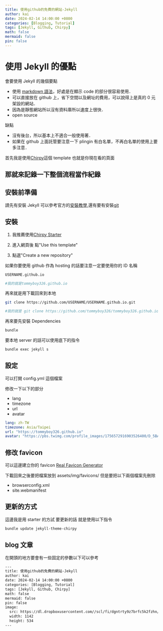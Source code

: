 ```yaml
---
title: 使用github的免費的網站-Jekyll
author: kai
date: 2024-02-14 14:00:00 +0800
categories: [Blogging, Tutorial]
tags: [Jekyll, Github, Chirpy]
math: false
mermaid: false
pin: false
---
```


# 使用 Jekyll 的優點

會要使用 Jekyll 的幾個要點

- 使用 [markdown 語法](https://markdown.tw/)，好處是在顯示 code 的部分很容易使用．
- 可以直接放在 github 上，省下空間以及網址的費用，可以說得上是真的 0 元架設的網站．
- 因為是靜態網站所以沒有資料庫所以速度上很快．
- open source

缺點

- 沒有後台，所以基本上不適合一般使用著．
- 如果在 github 上面託管要注意一下 plingin 有白名單，不再白名單的使用上要多注意．

首先我是使用[Chirpy](https://github.com/cotes2020/jekyll-theme-chirpy)這個 template 也就是你現在看的頁面

## 那就來記錄一下整個流程當作紀錄

## 安裝前準備

請先有安裝 Jekyll 可以參考官方的[安裝教學](https://jekyllrb.com/docs/installation/),還有要有安裝[git](https://git-scm.com/)

## 安裝

1. 我推薦使用[Chirpy Starter](https://github.com/cotes2020/chirpy-starter)

2. 進入網頁後 點"Use this template"

3. 點選"Create a new repository"

如果你要使用 github 作為 hosting 的話要注意一定要使用你的 ID 名稱

```bash
USERNAME.github.io

#我的就是tommyboy326.github.io
```

再來就是用下載回來到本地

```bash
git clone https://github.com/USERNAME/USERNAME.github.io.git

#我的就是 git clone https://github.com/tommyboy326/tommyboy326.github.io.git
```

再來要先安裝 Dependencies

```bash
bundle
```

要本地 server 的話可以使用底下的指令

```bash
bundle exec jekyll s
```

## 設定

可以打開 config.yml 這個檔案

修改一下以下的部分

- lang
- timezone
- url
- avatar

```yml
lang: zh-TW
timezone: Asia/Taipei
url: "https://tommyboy326.github.io"
avatar: "https://pbs.twimg.com/profile_images/1756572916903526400/D_5BAJU9_400x400.jpg"
```

## 修改 favicon

可以這邊建立你的 favicon [ Real Favicon Generator ](https://realfavicongenerator.net/)

下載回來之後要把檔案放到 assets/img/favicons/ 但是要把以下兩個檔案先刪除

- browserconfig.xml
- site.webmanifest

## 更新的方式

這邊我是用 starter 的方試 要更新的話 就是使用以下指令

```bash
bundle update jekyll-theme-chirpy
```

## blog 文章

在開頭的地方要會有一些固定的參數以下可以參考

```bash
---
title: 使用github的免費的網站-Jekyll
author: kai
date: 2024-02-14 14:00:00 +0800
categories: [Blogging, Tutorial]
tags: [Jekyll, Github, Chirpy]
math: false
mermaid: false
pin: false
image:
  src: https://dl.dropboxusercontent.com//scl/fi/dgntrty9z7brfc5k2fzhn/Jekyll-for-blog.jpg?rlkey=ygt30ftosfbaxix4ff1fkcfz2&dl=0
  width: 1142
  height: 534
---
```
